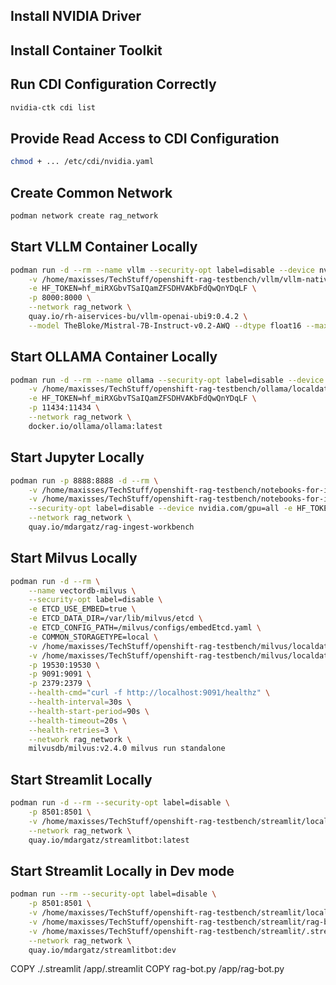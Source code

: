 
## Install NVIDIA Driver

## Install Container Toolkit

## Run CDI Configuration Correctly
```sh
nvidia-ctk cdi list
```

## Provide Read Access to CDI Configuration
```sh
chmod + ... /etc/cdi/nvidia.yaml
```

## Create Common Network
```sh
podman network create rag_network
```

## Start VLLM Container Locally
```sh
podman run -d --rm --name vllm --security-opt label=disable --device nvidia.com/gpu=all \
    -v /home/maxisses/TechStuff/openshift-rag-testbench/vllm/vllm-native/localdata/hub:/opt/app-root/src/.cache/huggingface/hub \
    -e HF_TOKEN=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 \
    -p 8000:8000 \
    --network rag_network \
    quay.io/rh-aiservices-bu/vllm-openai-ubi9:0.4.2 \
    --model TheBloke/Mistral-7B-Instruct-v0.2-AWQ --dtype float16 --max-model-len 19872
```

## Start OLLAMA Container Locally
```sh
podman run -d --rm --name ollama --security-opt label=disable --device nvidia.com/gpu=all \
    -v /home/maxisses/TechStuff/openshift-rag-testbench/ollama/localdata:/root/.ollama \
    -e HF_TOKEN=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 \
    -p 11434:11434 \
    --network rag_network \
    docker.io/ollama/ollama:latest
```

## Start Jupyter Locally
```sh
podman run -p 8888:8888 -d --rm \
    -v /home/maxisses/TechStuff/openshift-rag-testbench/notebooks-for-ingestion/localdata:/opt/app-root/src/mydata \
    -v /home/maxisses/TechStuff/openshift-rag-testbench/notebooks-for-ingestion/localdata/huggingface:/opt/app-root/src/.cache/ \
    --security-opt label=disable --device nvidia.com/gpu=all -e HF_TOKEN=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 \
    --network rag_network \
    quay.io/mdargatz/rag-ingest-workbench
```

## Start Milvus Locally
```sh
podman run -d --rm \
    --name vectordb-milvus \
    --security-opt label=disable \
    -e ETCD_USE_EMBED=true \
    -e ETCD_DATA_DIR=/var/lib/milvus/etcd \
    -e ETCD_CONFIG_PATH=/milvus/configs/embedEtcd.yaml \
    -e COMMON_STORAGETYPE=local \
    -v /home/maxisses/TechStuff/openshift-rag-testbench/milvus/localdata:/var/lib/milvus \
    -v /home/maxisses/TechStuff/openshift-rag-testbench/milvus/localdata/embedEtcd.yaml:/milvus/configs/embedEtcd.yaml \
    -p 19530:19530 \
    -p 9091:9091 \
    -p 2379:2379 \
    --health-cmd="curl -f http://localhost:9091/healthz" \
    --health-interval=30s \
    --health-start-period=90s \
    --health-timeout=20s \
    --health-retries=3 \
    --network rag_network \
    milvusdb/milvus:v2.4.0 milvus run standalone
```

## Start Streamlit Locally
```sh
podman run -d --rm --security-opt label=disable \
    -p 8501:8501 \
    -v /home/maxisses/TechStuff/openshift-rag-testbench/streamlit/localdata/:/opt/app-root/src/.cache/ \
    --network rag_network \
    quay.io/mdargatz/streamlitbot:latest
```

## Start Streamlit Locally in Dev mode
```sh
podman run --rm --security-opt label=disable \
    -p 8501:8501 \
    -v /home/maxisses/TechStuff/openshift-rag-testbench/streamlit/localdata/:/opt/app-root/src/.cache/ \
    -v /home/maxisses/TechStuff/openshift-rag-testbench/streamlit/rag-bot.py:/opt/app-root/src/rag-bot.py \
    -v /home/maxisses/TechStuff/openshift-rag-testbench/streamlit/.streamlit:/opt/app-root/src/.streamlit \
    --network rag_network \
    quay.io/mdargatz/streamlitbot:dev
```

COPY ./.streamlit /app/.streamlit
COPY rag-bot.py /app/rag-bot.py